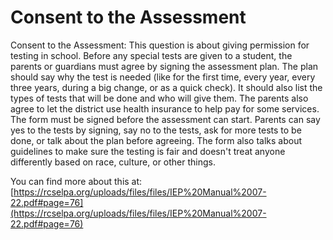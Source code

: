 # Consent to the Assessment
Consent to the Assessment: This question is about giving permission for testing in school. Before any special tests are given to a student, the parents or guardians must agree by signing the assessment plan. The plan should say why the test is needed (like for the first time, every year, every three years, during a big change, or as a quick check). It should also list the types of tests that will be done and who will give them. The parents also agree to let the district use health insurance to help pay for some services. The form must be signed before the assessment can start. Parents can say yes to the tests by signing, say no to the tests, ask for more tests to be done, or talk about the plan before agreeing. The form also talks about guidelines to make sure the testing is fair and doesn't treat anyone differently based on race, culture, or other things.

You can find more about this at: [https://rcselpa.org/uploads/files/files/IEP%20Manual%2007-22.pdf#page=76](https://rcselpa.org/uploads/files/files/IEP%20Manual%2007-22.pdf#page=76)
